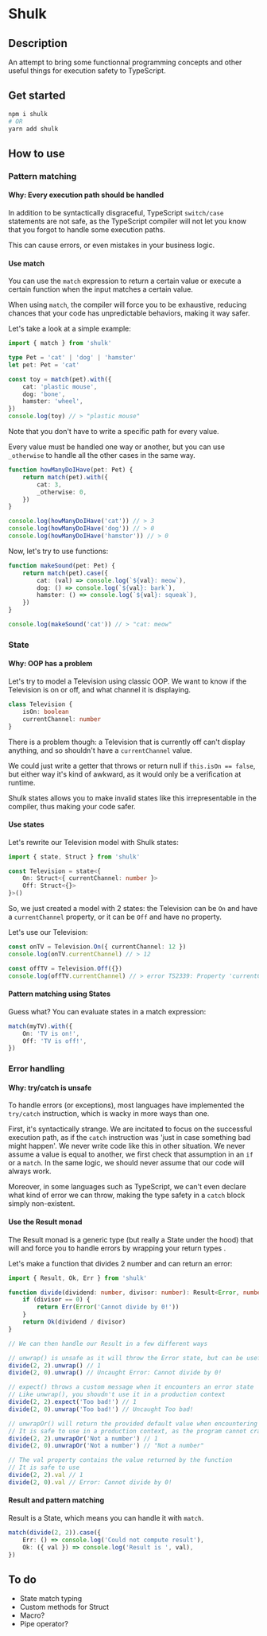 # Shulk

## Description

An attempt to bring some functionnal programming concepts and other useful things for execution safety to TypeScript.

## Get started

```bash
npm i shulk
# OR
yarn add shulk
```

## How to use

### Pattern matching

#### Why: Every execution path should be handled

In addition to be syntactically disgraceful, TypeScript `switch/case` statements are not safe, as the TypeScript compiler will not let you know that you forgot to handle some execution paths.

This can cause errors, or even mistakes in your business logic.

#### Use match

You can use the `match` expression to return a certain value or execute a certain function when the input matches a certain value.

When using `match`, the compiler will force you to be exhaustive, reducing chances that your code has unpredictable behaviors, making it way safer.

Let's take a look at a simple example:

```ts
import { match } from 'shulk'

type Pet = 'cat' | 'dog' | 'hamster'
let pet: Pet = 'cat'

const toy = match(pet).with({
	cat: 'plastic mouse',
	dog: 'bone',
	hamster: 'wheel',
})
console.log(toy) // > "plastic mouse"
```

Note that you don't have to write a specific path for every value.

Every value must be handled one way or another, but you can use `_otherwise` to handle all the other cases in the same way.

```ts
function howManyDoIHave(pet: Pet) {
	return match(pet).with({
		cat: 3,
		_otherwise: 0,
	})
}

console.log(howManyDoIHave('cat')) // > 3
console.log(howManyDoIHave('dog')) // > 0
console.log(howManyDoIHave('hamster')) // > 0
```

Now, let's try to use functions:

```ts
function makeSound(pet: Pet) {
	return match(pet).case({
		cat: (val) => console.log(`${val}: meow`),
		dog: () => console.log(`${val}: bark`),
		hamster: () => console.log(`${val}: squeak`),
	})
}

console.log(makeSound('cat')) // > "cat: meow"
```

### State

#### Why: OOP has a problem

Let's try to model a Television using classic OOP. We want to know if the Television is on or off, and what channel it is displaying.

```ts
class Television {
	isOn: boolean
	currentChannel: number
}
```

There is a problem though: a Television that is currently off can't display anything, and so shouldn't have a `currentChannel` value.

We could just write a getter that throws or return null if `this.isOn == false`, but either way it's kind of awkward, as it would only be a verification at runtime.

Shulk states allows you to make invalid states like this irrepresentable in the compiler, thus making your code safer.

#### Use states

Let's rewrite our Television model with Shulk states:

```ts
import { state, Struct } from 'shulk'

const Television = state<{
	On: Struct<{ currentChannel: number }>
	Off: Struct<{}>
}>()
```

So, we just created a model with 2 states: the Television can be `On` and have a `currentChannel` property, or it can be `Off` and have no property.

Let's use our Television:

```ts
const onTV = Television.On({ currentChannel: 12 })
console.log(onTV.currentChannel) // > 12

const offTV = Television.Off({})
console.log(offTV.currentChannel) // > error TS2339: Property 'currentChannel' does not exist on type '{ _state: "Off"}'
```

#### Pattern matching using States

Guess what? You can evaluate states in a match expression:

```ts
match(myTV).with({
	On: 'TV is on!',
	Off: 'TV is off!',
})
```

### Error handling

#### Why: try/catch is unsafe

To handle errors (or exceptions), most languages have implemented the `try/catch` instruction, which is wacky in more ways than one.

First, it's syntactically strange. We are incitated to focus on the successful execution path, as if the `catch` instruction was 'just in case something bad might happen'.
We never write code like this in other situation. We never assume a value is equal to another, we first check that assumption in an `if` or a `match`. In the same logic, we should never assume that our code will always work.

Moreover, in some languages such as TypeScript, we can't even declare what kind of error we can throw, making the type safety in a `catch` block simply non-existent.

#### Use the Result monad

The Result monad is a generic type (but really a State under the hood) that will and force you to handle errors by wrapping your return types .

Let's make a function that divides 2 number and can return an error:

```ts
import { Result, Ok, Err } from 'shulk'

function divide(dividend: number, divisor: number): Result<Error, number> {
	if (divisor == 0) {
		return Err(Error('Cannot divide by 0!'))
	}
	return Ok(dividend / divisor)
}

// We can then handle our Result in a few different ways

// unwrap() is unsafe as it will throw the Error state, but can be useful for prototyping
divide(2, 2).unwrap() // 1
divide(2, 0).unwrap() // Uncaught Error: Cannot divide by 0!

// expect() throws a custom message when it encounters an error state
// Like unwrap(), you shoudn't use it in a production context
divide(2, 2).expect('Too bad!') // 1
divide(2, 0).unwrap('Too bad!') // Uncaught Too bad!

// unwrapOr() will return the provided default value when encountering an error state
// It is safe to use in a production context, as the program cannot crash
divide(2, 2).unwrapOr('Not a number') // 1
divide(2, 0).unwrapOr('Not a number') // "Not a number"

// The val property contains the value returned by the function
// It is safe to use
divide(2, 2).val // 1
divide(2, 0).val // Error: Cannot divide by 0!
```

#### Result and pattern matching

Result is a State, which means you can handle it with `match`.

```ts
match(divide(2, 2)).case({
	Err: () => console.log('Could not compute result'),
	Ok: ({ val }) => console.log('Result is ', val),
})
```

## To do

-  State match typing
-  Custom methods for Struct
-  Macro?
-  Pipe operator?
